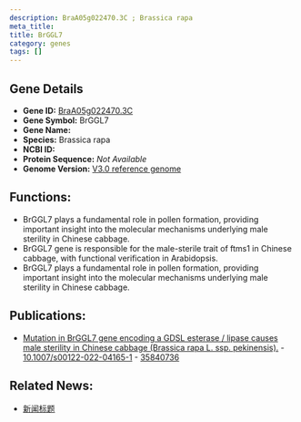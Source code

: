 ```yaml
---
description: BraA05g022470.3C ; Brassica rapa
meta_title:
title: BrGGL7
category: genes
tags: []
---
```


## Gene Details
- **Gene ID:**	[BraA05g022470.3C](https://www.maizegdb.org/gene_center/gene/BraA05g022470.3C)
- **Gene Symbol:** BrGGL7
- **Gene Name:** 
- **Species:** Brassica rapa
- **NCBI ID:** [  ]()
- **Protein Sequence:** *Not Available*
- **Genome Version:** [V3.0 reference genome]()

## Functions:
   - BrGGL7 plays a fundamental role in pollen formation, providing important insight into the molecular mechanisms underlying male sterility in Chinese cabbage.
   - BrGGL7 gene is responsible for the male-sterile trait of ftms1 in Chinese cabbage, with functional verification in Arabidopsis.
   - BrGGL7 plays a fundamental role in pollen formation, providing important insight into the molecular mechanisms underlying male sterility in Chinese cabbage.

## Publications:
   - [Mutation in BrGGL7 gene encoding a GDSL esterase / lipase causes male sterility in Chinese cabbage (Brassica rapa L. ssp. pekinensis).]( https://link.springer.com/article/10.1007/s00122-022-04165-1 ) - [10.1007/s00122-022-04165-1]( https://link.springer.com/article/10.1007/s00122-022-04165-1 ) - [35840736](https://pubmed.ncbi.nlm.nih.gov/35840736/)

## Related News:
   - [新闻标题](https://mp.weixin.qq.com/s?__biz=MzIyOTY2NDYyNQ==&mid=2247548795&idx=5&sn=0ff3071879c0db9ca611ef2251346574&chksm=e8bd4d65dfcac473445c81fa4dd128555d480806b253459186b1b479113d6c1340b7e6b267b4&scene=27#wechat_redirect)
